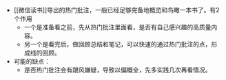 - [[微信读书]]导出的热门批注，一般已经足够完备地概览和鸟瞰一本书了。有2个作用
	- 一个是准备看之前，先从热门批注里面看，是否有自己感兴趣的高质量内容。
	- 另一个是看完后，做回顾总结和笔记，可以快速的通过热门批注的点，形成线的回顾。
- 可能的缺点：
	- 是否热门批注会有跟风嫌疑，导致以偏概全，先多实践几次再看情况。
